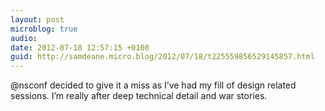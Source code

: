 ```yaml
---
layout: post
microblog: true
audio: 
date: 2012-07-18 12:57:15 +0100
guid: http://samdeane.micro.blog/2012/07/18/t225559856529145857.html
---
```

@nsconf decided to give it a miss as I’ve had my fill of design related sessions. I’m really after deep technical detail and war stories.
